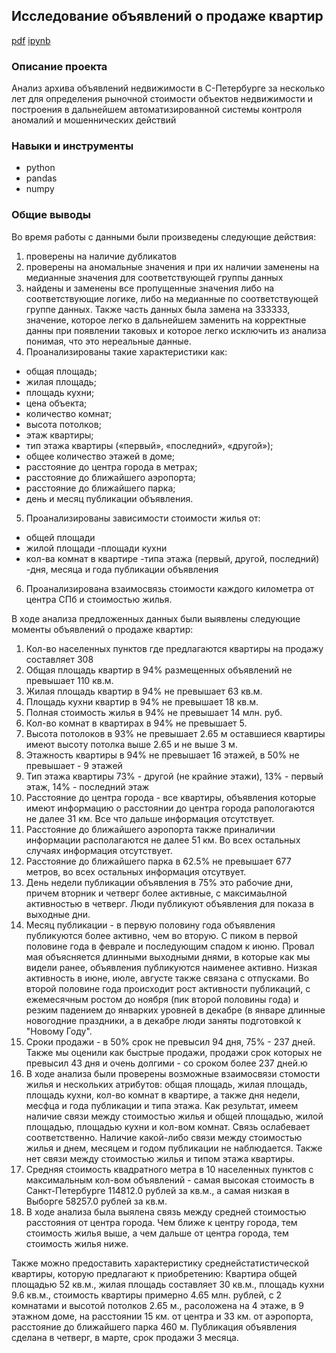 ## Исследование объявлений о продаже квартир

[pdf](https://github.com/splin-post/Portfolio/blob/main/project_estate/project_estate_pub.pdf)           [ipynb](https://github.com/splin-post/Portfolio/blob/main/project_estate/project_estate_pub.ipynb)

### Описание проекта
Анализ архива объявлений недвижимости в С-Петербурге за несколько лет для определения рыночной стоимости объектов недвижимости
и построения в дальнейшем автоматизированной системы контроля аномалий и мошеннических действий


### Навыки и инструменты
- python
- pandas
- numpy


### Общие выводы

Во время работы с данными были произведены следующие действия:
1. проверены на наличие дубликатов
2. проверены на аномальные значения и при их наличии заменены на медианные
значения для соответствующей группы данных
3. найдены и заменены все пропущенные значения либо на соответствующие логике,
либо на медианные по соответствующей группе данных. Также часть данных была
замена на 333333, значение, которое легко в дальнейшем заменить на корректные
данны при появлении таковых и которое легко исключить из анализа понимая, что
это нереальные данные.
4. Проанализированы такие характеристики как:
- общая площадь;
- жилая площадь;
- площадь кухни;
- цена объекта;
- количество комнат;
- высота потолков;
- этаж квартиры;
- тип этажа квартиры («первый», «последний», «другой»);
- общее количество этажей в доме;
- расстояние до центра города в метрах;
- расстояние до ближайшего аэропорта;
- расстояние до ближайшего парка;
- день и месяц публикации объявления.
5. Проанализированы зависимости стоимости жилья от:
- общей площади
- жилой площади
-площади кухни
- кол-ва комнат в квартире
-типа этажа (первый, другой, последний) -дня, месяца и года публикации
объявления
6. Проанализирована взаимосвязь стоимости каждого километра от центра СПб и
стоимостью жилья.

В ходе анализа предложенных данных были выявлены следующие моменты
объявлений о продаже квартир:
1. Кол-во населенных пунктов где предлагаются квартиры на продажу составляет 308
2. Общая площадь квартир в 94% размещенных объявлений не превышает 110 кв.м.
3. Жилая площадь квартир в 94% не превышает 63 кв.м.
4. Площадь кухни квартир в 94% не превышает 18 кв.м.
5. Полная стоимость жилья в 94% не превышает 14 млн. руб.
6. Кол-во комнат в квартирах в 94% не превышает 5.
7. Высота потолоков в 93% не превышает 2.65 м оставшиеся квартиры имеют высоту
потолка выше 2.65 и не выше 3 м.
8. Этажность квартиры в 94% не превышает 16 этажей, в 50% не превышает - 9
этажей
9. Тип этажа квартиры 73% - другой (не крайние этажи), 13% - первый этаж, 14% -
последний этаж
10. Расстояние до центра города - все квартиры, объявления которые имеют
информацию о расстоянии до центра города рапологаются не далее 31 км. Все что
дальше информация отсутствует.
11. Расстояние до ближайшего аэропорта также приналичии информации
располагаются не далее 51 км. Во всех остальных случаях информация отсутствует.
12. Расстояние до ближайшего парка в 62.5% не превышает 677 метров, во всех
остальных информация отсутвует.
13. День недели публикации объявления в 75% это рабочие дни, причем вторник и
четверг более активные, с максимаьлной активностью в четверг. Люди публикуют
объявления для показа в выходные дни.
14. Месяц публикации - в первую половину года объявления публикуются более
активно, чем во вторую. С пиком в первой половине года в феврале и
последующим спадом к июню. Провал мая объясняется длинными выходными
днями, в которые как мы видели ранее, объявления публикуются наименее
активно. Низкая активность в июне, июле, августе также связана с отпусками. Во
второй половине года происходит рост активности публикаций, с ежемесячным
ростом до ноября (пик второй половины года) и резким падением до январких
уровней в декабре (в январе длинные новогодние праздники, а в декабре люди
заняты подготовкой к "Новому Году".
15. Сроки продажи - в 50% срок не превысил 94 дня, 75% - 237 дней. Также мы
оценили как быстрые продажи, продажи срок которых не превысил 43 дня и очень
долгими - со сроком более 237 дней.ю
16. В ходе анализа были проверены возможные взаимосвязи стомости жилья и
нескольких атрибутов: общая площадь, жилая площадь, площадь кухни, кол-во
комнат в квартире, а также дня недели, месфца и года публикации и типа этажа.
Как результат, имеем наличие связи между стоимостью жилья и общей площадью,
жилой площадью, площадью кухни и кол-вом комнат. Связь ослабевает
соответственно. Наличие какой-либо связи между стоимостью жилья и днем,
месяцем и годом публикации не наблюдается. Также нет связи между стоимостью
жилья и типом этажа квартиры.
17. Средняя стоимость квадратного метра в 10 населенных пунктов с максимальным
кол-вом объявлений - самая высокая стоимость в Санкт-Петербурге 114812.0
рублей за кв.м., а самая низкая в Выборге 58257.0 рублей за кв.м.
18. В ходе анализа была выялена связь между средней стоимостью расстояния от
центра города. Чем ближе к центру города, тем стоимость жилья выше, а чем
дальше от центра города, тем стоимость жилья ниже.

Также можно предоставить характеристику среднейстатистической квартиры, которую
предлагают к приобретению: Квартира общей площадью 52 кв.м., жилая площадь
составляет 30 кв.м., площадь кухни 9.6 кв.м., стоимость квартиры примерно 4.65 млн.
рублей, с 2 комнатами и высотой потолков 2.65 м., расоложена на 4 этаже, в 9 этажном
доме, на расстоянии 15 км. от центра и 33 км. от аэропорта, расстояние до ближайшего
парка 460 м. Публикация объявления сделана в четверг, в марте, срок продажи 3
месяца.
